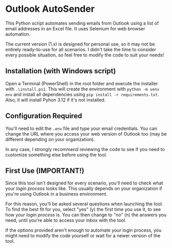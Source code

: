 
# Outlook AutoSender

This Python script automates sending emails from Outlook using a list of email addresses in an Excel file. It uses Selenium for web browser automation.

The current version (1.x) is designed for personal use, so it may not be entirely ready-to-use for all scenarios. I didn't take the time to consider every possible situation, so feel free to modify the code to suit your needs!

## Installation (with Windows script)

Open a Terminal (PowerShell) in the root folder and execute the installer with `.\install.ps1`. This will create the environment with `python -m venv env` and install all dependencies using `pip install -r requirements.txt`. Also, it will install Pyhon 3.12 if it's not installed.

## Configuration Required

You'll need to edit the `.env` file and type your email credentials. You can change the URL where you access your web version of Outlook too (may be different depending on your organization).

In any case, I strongly recommend reviewing the code to see if you need to customize something else before using the tool.

## First Use (IMPORTANT!)

Since this tool isn't designed for every scenario, you'll need to check what your _login process_ looks like. This usually depends on your organization if you're using Outlook in a business environment.

For this reason, you'll be asked several questions when launching the tool. To find the best fit for you, select "yes" (y) the first time you use it, to see how your _login process_ is. You can then change to "no" (n) the answers you need, until you're able to access your inbox with the tool.

If the options provided aren't enough to automate your login process, you might need to modify the code yourself or wait for a newer version of the tool.